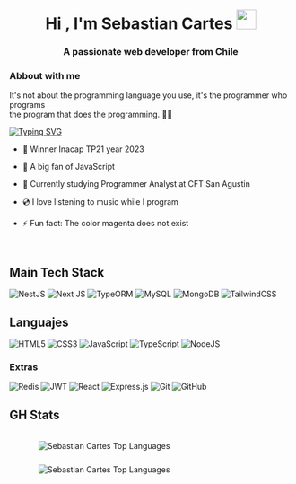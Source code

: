 
<h1 align="center"><b>Hi , I'm Sebastian Cartes </b><img src="https://media.giphy.com/media/hvRJCLFzcasrR4ia7z/giphy.gif" width="35"></h1>


<h3 align="center">A passionate web developer from Chile</h3>

### Abbout with me

<p align="left">
It's not about the programming language you use, it's the programmer who programs <br> 
the program that does the programming. 👨‍💻

[![Typing SVG](https://readme-typing-svg.demolab.com/?lines=I+love+js+❤️)](https://git.io/typing-svg)
<br>

- 🎉 Winner Inacap TP21 year 2023

- 🌱 A big fan of JavaScript

- 🎒 Currently studying Programmer Analyst at CFT San Agustin

- 💿 I love listening to music while I program

- ⚡ Fun fact: The color magenta does not exist

</p>

<br>

## Main Tech Stack

![NestJS](https://img.shields.io/badge/nestjs-%23E0234E.svg?style=for-the-badge&logo=nestjs&logoColor=white)
![Next JS](https://img.shields.io/badge/Next-black?style=for-the-badge&logo=next.js&logoColor=white)
![TypeORM](https://img.shields.io/badge/TypeORM-FE0803.svg?style=for-the-badge&logo=typeorm&logoColor=white)
![MySQL](https://img.shields.io/badge/mysql-4479A1.svg?style=for-the-badge&logo=mysql&logoColor=white)
![MongoDB](https://img.shields.io/badge/MongoDB-%234ea94b.svg?style=for-the-badge&logo=mongodb&logoColor=white)
![TailwindCSS](https://img.shields.io/badge/tailwindcss-%2338B2AC.svg?style=for-the-badge&logo=tailwind-css&logoColor=white)

## Languajes

![HTML5](https://img.shields.io/badge/html5-%23E34F26.svg?style=for-the-badge&logo=html5&logoColor=white)
![CSS3](https://img.shields.io/badge/css3-%231572B6.svg?style=for-the-badge&logo=css3&logoColor=white)
![JavaScript](https://img.shields.io/badge/javascript-%23323330.svg?style=for-the-badge&logo=javascript&logoColor=%23F7DF1E)
![TypeScript](https://img.shields.io/badge/typescript-%23007ACC.svg?style=for-the-badge&logo=typescript&logoColor=white)
![NodeJS](https://img.shields.io/badge/node.js-6DA55F?style=for-the-badge&logo=node.js&logoColor=white)

### Extras

![Redis](https://img.shields.io/badge/redis-%23DD0031.svg?style=for-the-badge&logo=redis&logoColor=white)
![JWT](https://img.shields.io/badge/JWT-black?style=for-the-badge&logo=JSON%20web%20tokens)
![React](https://img.shields.io/badge/react-%2320232a.svg?style=for-the-badge&logo=react&logoColor=%2361DAFB)
![Express.js](https://img.shields.io/badge/express.js-%23404d59.svg?style=for-the-badge&logo=express&logoColor=%2361DAFB)
![Git](https://img.shields.io/badge/git-%23F05033.svg?style=for-the-badge&logo=git&logoColor=white)
![GitHub](https://img.shields.io/badge/github-%23121011.svg?style=for-the-badge&logo=github&logoColor=white)

## GH Stats

<br>
<div style="display:flex; aling-items:center;justify-content:center;flex-direction:column;gap:4px; width:400px;margin:0 auto;" >
<img src="https://github-readme-stats.vercel.app/api/top-langs/?username=cartesm&layout=compact&theme=tokyonight" alt="Sebastian Cartes Top Languages"/>
<br>
<img src="https://github-readme-stats.vercel.app/api?username=cartesm&show_icons=true&theme=tokyonight" alt="Sebastian Cartes Top Languages"/>
</div>
